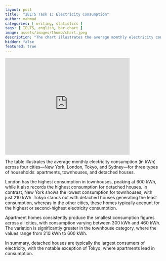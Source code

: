 ```yaml
---
layout: post
title:  "IELTS Task 1: Electricity Consumption"
author: mahmud
categories: [ writing, statistics ]
tags: [ IELTS, english, bar-chart ]
image: assets/images/thumb/chart.jpeg
description: "The chart illustrates the average monthly electricity consumption (in kWh) across four cities"
hidden: false
featured: true
---
```


<iframe width="80%" height="313" seamless frameborder="0" scrolling="no" src="https://docs.google.com/spreadsheets/d/e/2PACX-1vRCXgJvc7WAGzS_qtWNm3v_NlWNH6z4Q1nuE5Rvl57iaxikH-zLgpEv3lCt1u5cAecIQjhAR5F574vX/pubchart?oid=1153568330&amp;format=interactive"></iframe>


The table illustrates the average monthly electricity consumption (in kWh) across four cities—New York, London, Tokyo, and Sydney—for three types of households: apartments, townhouses, and detached houses.

London has the highest consumption in townhouses, peaking at 600 kWh, while it also records the highest consumption for detached houses. In contrast, New York shows the lowest consumption for townhouses, with just 210 kWh. Tokyo stands out with detached houses generating the least consumption, whereas in the other cities, these homes typically account for the highest or second-highest electricity consumption.

Apartment homes consistently produce the smallest consumption figures across all cities, with consumption varying between 300 kWh and 460 kWh. The variation is significantly greater in the townhouse category, where the values range from 210 kWh to 600 kWh.

In summary, detached houses are typically the largest consumers of electricity, with the notable exception of Tokyo, where apartments lead in consumption.
